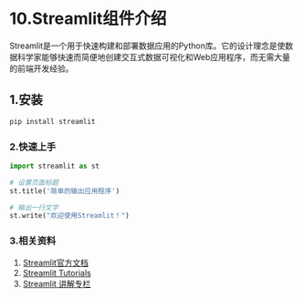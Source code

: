 # 10.Streamlit组件介绍

Streamlit是一个用于快速构建和部署数据应用的Python库。它的设计理念是使数据科学家能够快速而简便地创建交互式数据可视化和Web应用程序，而无需大量的前端开发经验。

## 1.安装
```bash
pip install streamlit
```

### 2.快速上手
```python
import streamlit as st

# 设置页面标题
st.title('简单的输出应用程序')

# 输出一行文字
st.write("欢迎使用Streamlit！")

```
### 3.相关资料
1. [Streamlit官方文档](https://docs.streamlit.io/)
2. [Streamlit Tutorials](https://docs.streamlit.io/develop/tutorials)
3. [Streamlit 讲解专栏](https://blog.csdn.net/weixin_46043195/article/details/132040079)